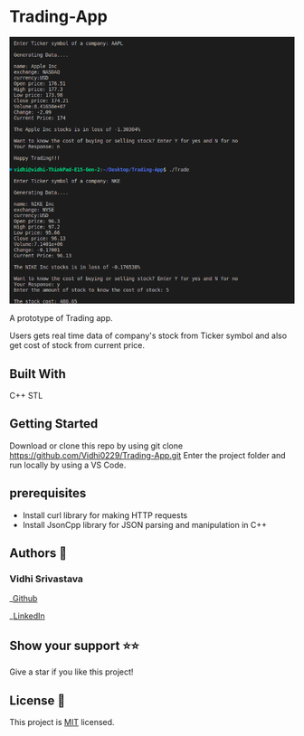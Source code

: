 # Trading-App

![Screenshot](./Output.png)

A prototype of Trading app.

Users gets real time data of company's stock from Ticker symbol and also get cost of stock from current price.

## Built With

C++ STL

## Getting Started

Download or clone this repo by using git clone https://github.com/Vidhi0229/Trading-App.git
Enter the project folder and run locally by using a VS Code.

## prerequisites
- Install curl library for making HTTP requests
- Install JsonCpp library for JSON parsing and manipulation in C++

## Authors 👤

### Vidhi Srivastava

_[Github](https://github.com/Vidhi0229)

_[LinkedIn](https://www.linkedin.com/in/vidhisrivastava01/)

## Show your support ⭐️⭐️

Give a star if you like this project!

## License 📝

This project is [MIT](https://www.mit.edu/~amini/LICENSE.md) licensed.
